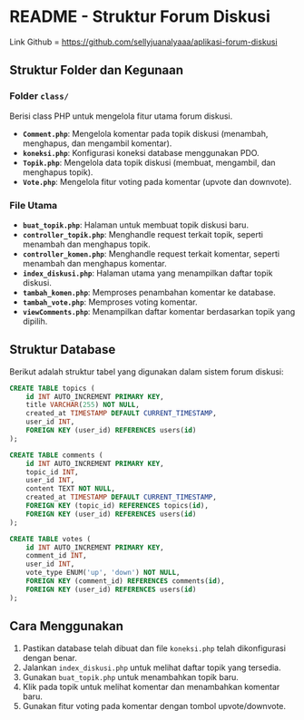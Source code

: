 # README - Struktur Forum Diskusi

Link Github = https://github.com/sellyjuanalyaaa/aplikasi-forum-diskusi

## Struktur Folder dan Kegunaan

### **Folder `class/`**
Berisi class PHP untuk mengelola fitur utama forum diskusi.

- **`Comment.php`**: Mengelola komentar pada topik diskusi (menambah, menghapus, dan mengambil komentar).
- **`koneksi.php`**: Konfigurasi koneksi database menggunakan PDO.
- **`Topik.php`**: Mengelola data topik diskusi (membuat, mengambil, dan menghapus topik).
- **`Vote.php`**: Mengelola fitur voting pada komentar (upvote dan downvote).

### **File Utama**
- **`buat_topik.php`**: Halaman untuk membuat topik diskusi baru.
- **`controller_topik.php`**: Menghandle request terkait topik, seperti menambah dan menghapus topik.
- **`controller_komen.php`**: Menghandle request terkait komentar, seperti menambah dan menghapus komentar.
- **`index_diskusi.php`**: Halaman utama yang menampilkan daftar topik diskusi.
- **`tambah_komen.php`**: Memproses penambahan komentar ke database.
- **`tambah_vote.php`**: Memproses voting komentar.
- **`viewComments.php`**: Menampilkan daftar komentar berdasarkan topik yang dipilih.

## Struktur Database
Berikut adalah struktur tabel yang digunakan dalam sistem forum diskusi:

```sql
CREATE TABLE topics (
    id INT AUTO_INCREMENT PRIMARY KEY,
    title VARCHAR(255) NOT NULL,
    created_at TIMESTAMP DEFAULT CURRENT_TIMESTAMP,
    user_id INT,
    FOREIGN KEY (user_id) REFERENCES users(id)
);

CREATE TABLE comments (
    id INT AUTO_INCREMENT PRIMARY KEY,
    topic_id INT,
    user_id INT,
    content TEXT NOT NULL,
    created_at TIMESTAMP DEFAULT CURRENT_TIMESTAMP,
    FOREIGN KEY (topic_id) REFERENCES topics(id),
    FOREIGN KEY (user_id) REFERENCES users(id)
);

CREATE TABLE votes (
    id INT AUTO_INCREMENT PRIMARY KEY,
    comment_id INT,
    user_id INT,
    vote_type ENUM('up', 'down') NOT NULL,
    FOREIGN KEY (comment_id) REFERENCES comments(id),
    FOREIGN KEY (user_id) REFERENCES users(id)
);
```

## Cara Menggunakan
1. Pastikan database telah dibuat dan file `koneksi.php` telah dikonfigurasi dengan benar.
2. Jalankan `index_diskusi.php` untuk melihat daftar topik yang tersedia.
3. Gunakan `buat_topik.php` untuk menambahkan topik baru.
4. Klik pada topik untuk melihat komentar dan menambahkan komentar baru.
5. Gunakan fitur voting pada komentar dengan tombol upvote/downvote.


